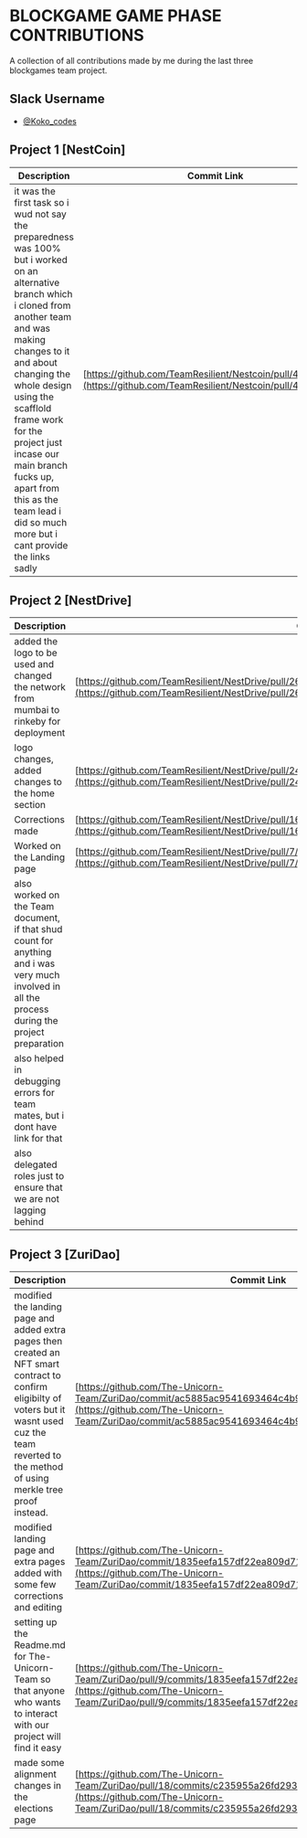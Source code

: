 # BLOCKGAME GAME PHASE CONTRIBUTIONS

A collection of all contributions made by me during the last three blockgames team project.

## Slack Username

- [@Koko_codes](https://blockgamegamephase.slack.com/team/U0394RMFFC5)

## Project 1 [NestCoin]

| Description                                | Commit Link                                                                                                                                                                        |
| ------------------------------------------ | ---------------------------------------------------------------------------------------------------------------------------------------------------------------------------------- |
| it was the first task so i wud not say the preparedness was 100% but i worked on an alternative branch which i cloned from another team and was making changes to it and about changing the whole design using the scafflold frame work for the project just incase our main branch fucks up, apart from this as the team lead i did so much more but i cant provide the links sadly | [https://github.com/TeamResilient/Nestcoin/pull/43/commits](https://github.com/TeamResilient/Nestcoin/pull/43/commits) |



## Project 2 [NestDrive]

| Description                                                                  | Commit Link                                                                                                                                                                          |
| ---------------------------------------------------------------------------- | ------------------------------------------------------------------------------------------------------------------------------------------------------------------------------------ |
| added the logo to be used and changed the network from mumbai to rinkeby for deployment            | [https://github.com/TeamResilient/NestDrive/pull/26/commits/c2606e45a27528b81a9af61e8c40b1215ba8c27c](https://github.com/TeamResilient/NestDrive/pull/26/commits/c2606e45a27528b81a9af61e8c40b1215ba8c27c) |
| logo changes, added changes to the home section | [https://github.com/TeamResilient/NestDrive/pull/24/commits](https://github.com/TeamResilient/NestDrive/pull/24/commits) |
| Corrections made       | [https://github.com/TeamResilient/NestDrive/pull/16/commits](https://github.com/TeamResilient/NestDrive/pull/16/commits) |
| Worked on the Landing page | [https://github.com/TeamResilient/NestDrive/pull/7/commits](https://github.com/TeamResilient/NestDrive/pull/7/commits) |
| also worked on the Team document, if that shud count for anything and i was very much involved in all the process during the project preparation | []() |
| also helped in debugging errors for team mates, but i dont have link for that | []() |
| also delegated roles just to ensure that we are not lagging behind | []() |

## Project 3 [ZuriDao]

| Description                                                  | Commit Link                                                                                                                                                                                        |
| ------------------------------------------------------------ | -------------------------------------------------------------------------------------------------------------------------------------------------------------------------------------------------- |
| modified the landing page and added extra pages then created an NFT smart contract to confirm eligibilty of voters but it wasnt used cuz the team reverted to the method of using merkle tree proof instead.        | [https://github.com/The-Unicorn-Team/ZuriDao/commit/ac5885ac9541693464c4b920df56c8f043d48c61](https://github.com/The-Unicorn-Team/ZuriDao/commit/ac5885ac9541693464c4b920df56c8f043d48c61) |
|modified landing page and extra pages added with some few corrections and editing | [https://github.com/The-Unicorn-Team/ZuriDao/commit/1835eefa157df22ea809d7163728d474165c4c9d](https://github.com/The-Unicorn-Team/ZuriDao/commit/1835eefa157df22ea809d7163728d474165c4c9d) |
| setting up the Readme.md for The-Unicorn-Team so that anyone who wants to interact with our project will find it easy | [https://github.com/The-Unicorn-Team/ZuriDao/pull/9/commits/1835eefa157df22ea809d7163728d474165c4c9d](https://github.com/The-Unicorn-Team/ZuriDao/pull/9/commits/1835eefa157df22ea809d7163728d474165c4c9d) |
|made some alignment changes in the elections page  | [https://github.com/The-Unicorn-Team/ZuriDao/pull/18/commits/c235955a26fd2931c64df7e7a227ce7956cd01b4](https://github.com/The-Unicorn-Team/ZuriDao/pull/18/commits/c235955a26fd2931c64df7e7a227ce7956cd01b4) |


